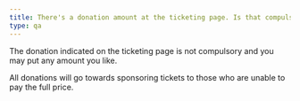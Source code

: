 ```yaml
---
title: There's a donation amount at the ticketing page. Is that compulsory?
type: qa
---
```

The donation indicated on the ticketing page is not compulsory and you may put any amount you like.



 



All donations will go towards sponsoring tickets to those who are unable to pay the full price.
